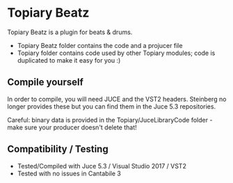 # Topiary Beatz

Topiary Beatz is a plugin for beats & drums.

* Topiary Beatz folder contains the code and a projucer file
* Topiary folder contains code used by other Topiary modules; code is duplicated to make it easy for you :)

## Compile yourself

In order to compile, you will need JUCE and the VST2 headers. Steinberg no longer provides these but you can find them in the Juce 5.3 repositories.

Careful: binary data is provided in the Topiary/JuceLibraryCode folder - make sure your producer doesn't delete that!

## Compatibility / Testing

* Tested/Compiled with Juce 5.3 / Visual Studio 2017 / VST2
* Tested with no issues in Cantabile 3
